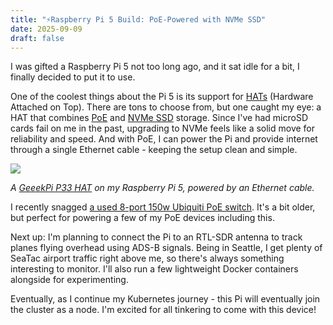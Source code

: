 ```yaml
---
title: "⚡Raspberry Pi 5 Build: PoE-Powered with NVMe SSD"
date: 2025-09-09
draft: false
---
```

I was gifted a Raspberry Pi 5 not too long ago, and it sat idle for a bit, I finally decided to put it to use.

One of the coolest things about the Pi 5 is its support for [HATs](https://en.wikipedia.org/wiki/Raspberry_Pi#Add-on_boards_(HATs)) (Hardware Attached on Top). There are tons to choose from, but one caught my eye: a HAT that combines [PoE](https://en.wikipedia.org/wiki/Power_over_Ethernet) and [NVMe SSD](https://en.wikipedia.org/wiki/NVM_Express) storage. Since I've had microSD cards fail on me in the past, upgrading to NVMe feels like a solid move for reliability and speed. And with PoE, I can power the Pi and provide internet through a single Ethernet cable - keeping the setup clean and simple.

![](/images/raspberrypi5.jpg)

*A [GeeekPi P33 HAT](https://pipci.jeffgeerling.com/hats/geeekpi-p33-m2-nvme-poe-hat.html) on my Raspberry Pi 5, powered by an Ethernet cable.*

I recently snagged [a used 8-port 150w Ubiquiti PoE switch](https://store.ui.com/us/en/products/us-8-150w). It's a bit older, but perfect for powering a few of my PoE devices including this.

Next up: I'm planning to connect the Pi to an RTL-SDR antenna to track planes flying overhead using ADS-B signals. Being in Seattle, I get plenty of SeaTac airport traffic right above me, so there's always something interesting to monitor. I'll also run a few lightweight Docker containers alongside for experimenting.

Eventually, as I continue my Kubernetes journey - this Pi will eventually join the cluster as a node. I'm excited for all tinkering to come with this device!
